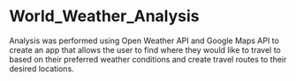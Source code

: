 # World_Weather_Analysis
Analysis was performed using Open Weather API and Google Maps API to create an app that allows the user to find where they would like to travel to based on their preferred weather conditions and create travel routes to their desired locations.
